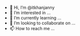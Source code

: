 - 👋 Hi, I’m @itkhanjanny
- 👀 I’m interested in ...
- 🌱 I’m currently learning ...
- 💞️ I’m looking to collaborate on ...
- 📫 How to reach me ...

<!---
itkhanjanny/itkhanjanny is a ✨ special ✨ repository because its `README.md` (this file) appears on your GitHub profile.
You can click the Preview link to take a look at your changes.
--->
